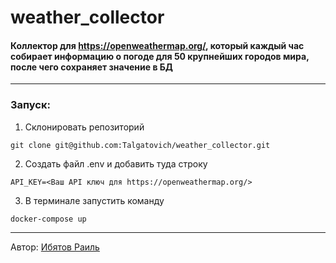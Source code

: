 # weather_collector
#### Коллектор для https://openweathermap.org/, который каждый час собирает информацию о погоде для 50 крупнейших городов мира, после чего сохраняет значение в БД
___
### Запуск:
1. Склонировать репозиторий

```
git clone git@github.com:Talgatovich/weather_collector.git
```

2. Создать файл .env и добавить туда строку
```
API_KEY=<Ваш API ключ для https://openweathermap.org/>
```
3. В терминале запустить команду
``` 
docker-compose up
```


___
Автор: [Ибятов Раиль](https://github.com/Talgatovich)

